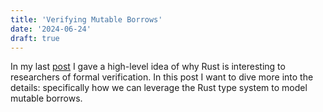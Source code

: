 ```yaml
---
title: 'Verifying Mutable Borrows'
date: '2024-06-24'
draft: true
---
```


In my last [post](rust-formal-verification) I gave a high-level idea of why Rust is interesting to researchers of formal verification.
In this post I want to dive more into the details: specifically how we can leverage the Rust type system to model mutable borrows.